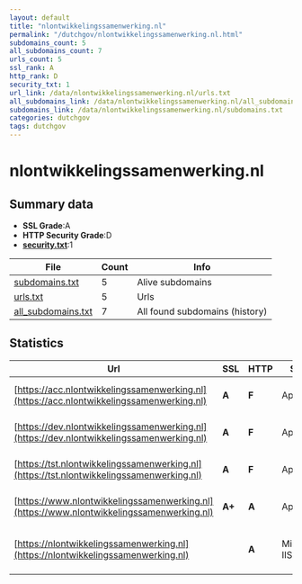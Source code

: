 ```yaml
---
layout: default
title: "nlontwikkelingssamenwerking.nl"
permalink: "/dutchgov/nlontwikkelingssamenwerking.nl.html"
subdomains_count: 5
all_subdomains_count: 7
urls_count: 5
ssl_rank: A
http_rank: D
security_txt: 1
url_link: /data/nlontwikkelingssamenwerking.nl/urls.txt
all_subdomains_link: /data/nlontwikkelingssamenwerking.nl/all_subdomains.txt
subdomains_link: /data/nlontwikkelingssamenwerking.nl/subdomains.txt
categories: dutchgov
tags: dutchgov
---
```



# nlontwikkelingssamenwerking.nl
## Summary data


 - **SSL Grade**:A
 - **HTTP Security Grade**:D
 - **[security.txt](https://www.digitaleoverheid.nl/nieuws/standaard-security-txt-nu-verplicht-voor-overheid/)**:1


| File       | Count | Info |
|------------|-------|------|
|[subdomains.txt](/DutchGovScope/data/nlontwikkelingssamenwerking.nl/subdomains.txt)|5|Alive subdomains|
|[urls.txt](/DutchGovScope/data/nlontwikkelingssamenwerking.nl/urls.txt)|5|Urls|
|[all_subdomains.txt](/DutchGovScope/data/nlontwikkelingssamenwerking.nl/all_subdomains.txt)|7|All found subdomains (history)|


## Statistics


| Url | SSL | HTTP | Server | Cookie | HSTS | CORS | CTO | CSP | XFO | XXP | RP |FP| Tech |Title |
|--------|-------|-------|------|------|------|------|------|------|------|------|------|------|------|------|
|[https://acc.nlontwikkelingssamenwerking.nl](https://acc.nlontwikkelingssamenwerking.nl)| **A**| **F**|Apache| | | | | | | | :white_check_mark: | |Apache HTTP Server|301 Moved Perman...|
|[https://dev.nlontwikkelingssamenwerking.nl](https://dev.nlontwikkelingssamenwerking.nl)| **A**| **F**|Apache| | | | | | | | :white_check_mark: | |Apache HTTP Server|301 Moved Perman...|
|[https://tst.nlontwikkelingssamenwerking.nl](https://tst.nlontwikkelingssamenwerking.nl)| **A**| **F**|Apache| | | | | | | | :white_check_mark: | |Apache HTTP Server|301 Moved Perman...|
|[https://www.nlontwikkelingssamenwerking.nl](https://www.nlontwikkelingssamenwerking.nl)| **A+**| **A**|Apache|:warning: |:white_check_mark: | | |:warning: | :white_check_mark: | :white_check_mark: | :white_check_mark: | |Apache HTTP Server|301 Moved Perman...|
|[https://nlontwikkelingssamenwerking.nl](https://nlontwikkelingssamenwerking.nl)| | **A**|Microsoft-IIS/10.0|:warning: |:white_check_mark: | | |:warning: | :white_check_mark: | :white_check_mark: | :white_check_mark: | |HSTS IIS:10.0 Windows Server|Document Moved|

